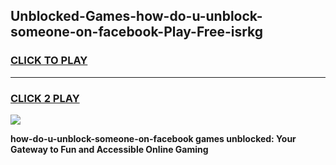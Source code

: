 
## Unblocked-Games-how-do-u-unblock-someone-on-facebook-Play-Free-isrkg
<h3>
<a href="https://premium76.site?title=how-do-u-unblock-someone-on-facebook&ref=20M">CLICK TO PLAY</a></h3>
<hr>

<h3>
<a href="https://premium76.site?title=how-do-u-unblock-someone-on-facebook&ref=20M">CLICK 2 PLAY</a>
  
</h3>

<a href="https://premium76.site?title=how-do-u-unblock-someone-on-facebook&ref=19M"><img src="https://clearcache.store/games.png"></a>


**how-do-u-unblock-someone-on-facebook games unblocked: Your Gateway to Fun and Accessible Online Gaming**
